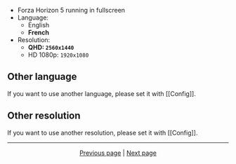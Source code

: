 - Forza Horizon 5 running in fullscreen
- Language:
  - English
  - **French**
- Resolution: 
  - **QHD: `2560x1440`**
  - HD 1080p: `1920x1080`

## Other language

If you want to use another language, please set it with [[Config]].

## Other resolution

If you want to use another resolution, please set it with [[Config]].

<hr>

<div align="center">
<a href="https://github.com/kevingrillet/Py-ForzaHorizon5-Tools/wiki/Config">Previous page</a>
|
<a href="https://github.com/kevingrillet/Py-ForzaHorizon5-Tools/wiki/Get-Started">Next page</a>
</div>
